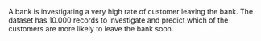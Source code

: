 A bank is investigating a very high rate of customer leaving the bank. The dataset has 10.000 records to investigate and predict which of the customers are more likely to leave the bank soon.
